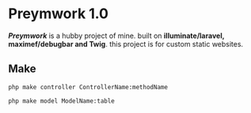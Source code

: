 # Preymwork 1.0

_**Preymwork**_ is a hubby project of mine. built on **illuminate/laravel, maximef/debugbar and Twig**.
this project is for custom static websites.


## Make
``
php make controller ControllerName:methodName
``


``
php make model ModelName:table
``

